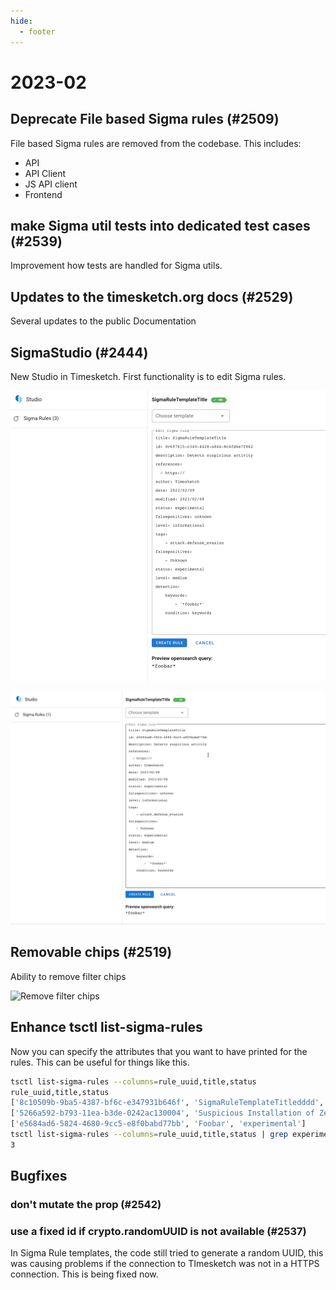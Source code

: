 ```yaml
---
hide:
  - footer
---
```

# 2023-02


## Deprecate File based Sigma rules (#2509)

File based Sigma rules are removed from the codebase. This includes:

* API
* API Client
* JS API client
* Frontend

## make Sigma util tests into dedicated test cases (#2539)

Improvement how tests are handled for Sigma utils.

## Updates to the timesketch.org docs (#2529)

Several updates to the public Documentation

## SigmaStudio (#2444)

New Studio in Timesketch. First functionality is to edit Sigma rules.

![TS Sigma studio](../assets/images/sigma_studio.png)

![TS Sigma studio create rule](../assets/images/Sigma_create_rule_new.gif)


## Removable chips (#2519)

Ability to remove filter chips

![Remove filter chips](../assets/images/removable_chip_filter.png)

## Enhance tsctl list-sigma-rules

Now you can specify the attributes that you want to have printed for the rules. This can be useful for things like this.

```bash
tsctl list-sigma-rules --columns=rule_uuid,title,status
rule_uuid,title,status
['8c10509b-9ba5-4387-bf6c-e347931b646f', 'SigmaRuleTemplateTitledddd', 'experimental']
['5266a592-b793-11ea-b3de-0242ac130004', 'Suspicious Installation of Zenmap', 'experimental']
['e5684ad6-5824-4680-9cc5-e8f0babd77bb', 'Foobar', 'experimental']
tsctl list-sigma-rules --columns=rule_uuid,title,status | grep experimental | wc -l
3
```

## Bugfixes

### don't mutate the prop (#2542)

### use a fixed id if crypto.randomUUID is not available (#2537)

In Sigma Rule templates, the code still tried to generate a random UUID, this was causing problems if the connection to TImesketch was not in a HTTPS connection. This is being fixed now.